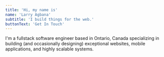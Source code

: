 ```yaml
---
title: 'Hi, my name is'
name: 'Larry Agbana'
subtitle: 'I build things for the web.'
buttonText: 'Get In Touch'
---
```


I'm a fullstack software engineer based in Ontario, Canada specializing in building (and occasionally designing) exceptional websites, mobile applications, and highly scalable systems.
